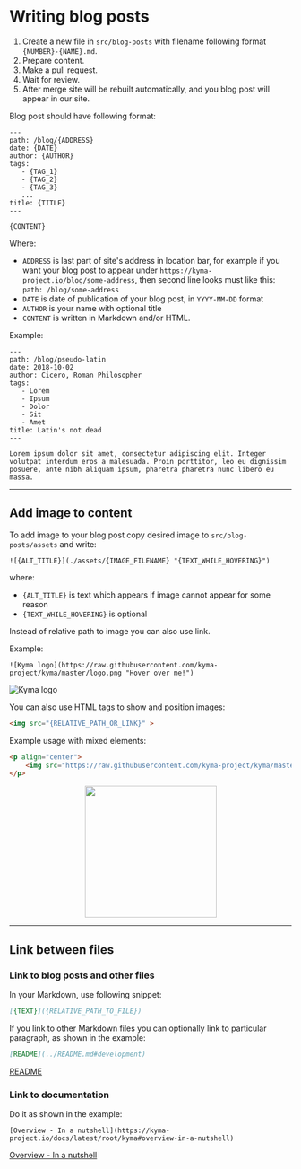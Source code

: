 # Writing blog posts

1. Create a new file in `src/blog-posts` with filename following format `{NUMBER}-{NAME}.md`.
2. Prepare content.
3. Make a pull request.
4. Wait for review.
5. After merge site will be rebuilt automatically, and you blog post will appear in our site.

Blog post should have following format:

```
---
path: /blog/{ADDRESS}
date: {DATE}
author: {AUTHOR}
tags:
   - {TAG_1}
   - {TAG_2}
   - {TAG_3}
   ...
title: {TITLE}
---

{CONTENT}
```

Where:

- `ADDRESS` is last part of site's address in location bar, for example if you want your blog post to appear under `https://kyma-project.io/blog/some-address`, then second line looks must like this: `path: /blog/some-address`
- `DATE` is date of publication of your blog post, in `YYYY-MM-DD` format
- `AUTHOR` is your name with optional title
- `CONTENT` is written in Markdown and/or HTML.

Example:

```
---
path: /blog/pseudo-latin
date: 2018-10-02
author: Cicero, Roman Philosopher
tags:
   - Lorem
   - Ipsum
   - Dolor
   - Sit
   - Amet
title: Latin's not dead
---

Lorem ipsum dolor sit amet, consectetur adipiscing elit. Integer volutpat interdum eros a malesuada. Proin porttitor, leo eu dignissim posuere, ante nibh aliquam ipsum, pharetra pharetra nunc libero eu massa.
```

---

## Add image to content

To add image to your blog post copy desired image to `src/blog-posts/assets` and write:

```
![{ALT_TITLE}](./assets/{IMAGE_FILENAME} "{TEXT_WHILE_HOVERING}")
```

where:

- `{ALT_TITLE}` is text which appears if image cannot appear for some reason
- `{TEXT_WHILE_HOVERING}` is optional

Instead of relative path to image you can also use link.

Example:

```
![Kyma logo](https://raw.githubusercontent.com/kyma-project/kyma/master/logo.png "Hover over me!")
```

![Kyma logo](https://raw.githubusercontent.com/kyma-project/website/master/static/android-chrome-192x192.png "Hover over me!")

You can also use HTML tags to show and position images:

```HTML
<img src="{RELATIVE_PATH_OR_LINK}" >
```

Example usage with mixed elements:

```HTML
<p align="center">
    <img src="https://raw.githubusercontent.com/kyma-project/kyma/master/logo.png" width="235">
</p>
```

<p align="center">
    <img src="https://raw.githubusercontent.com/kyma-project/kyma/master/logo.png" width="235">
</p>

---

## Link between files

### Link to blog posts and other files

In your Markdown, use following snippet:

```Markdown
[{TEXT}]({RELATIVE_PATH_TO_FILE})
```

If you link to other Markdown files you can optionally link to particular paragraph, as shown in the example:

```Markdown
[README](../README.md#development)
```

[README](../README.md#development)

### Link to documentation

Do it as shown in the example:

```
[Overview - In a nutshell](https://kyma-project.io/docs/latest/root/kyma#overview-in-a-nutshell)
```

[Overview - In a nutshell](https://kyma-project.io/docs/latest/root/kyma#overview-in-a-nutshell)
